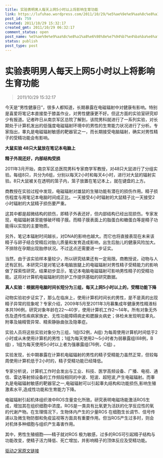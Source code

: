 ```yaml
---
title: 实验表明男人每天上网5小时以上将影响生育功能
link: https://lufuhao.wordpress.com/2011/10/29/%e5%ae%9e%e9%aa%8c%e8%a1%a8%e6%98%8e%e7%94%b7%e4%ba%ba%e6%af%8f%e5%a4%a9%e4%b8%8a%e7%bd%915%e5%b0%8f%e6%97%b6%e4%bb%a5%e4%b8%8a%e5%b0%86%e5%bd%b1%e5%93%8d%e7%94%9f%e8%82%b2%e5%8a%9f%e8%83%bd/
post_id: 759
created: 2011/10/29 15:32:17
created_gmt: 2011/10/29 06:32:17
comment_status: open
post_name: %e5%ae%9e%e9%aa%8c%e8%a1%a8%e6%98%8e%e7%94%b7%e4%ba%ba%e6%af%8f%e5%a4%a9%e4%b8%8a%e7%bd%915%e5%b0%8f%e6%97%b6%e4%bb%a5%e4%b8%8a%e5%b0%86%e5%bd%b1%e5%93%8d%e7%94%9f%e8%82%b2%e5%8a%9f%e8%83%bd
status: publish
post_type: post
---
```


# 实验表明男人每天上网5小时以上将影响生育功能

> 2011/10/29 15:32:17

 

今天是“男性健康日”，很多人都知道，长期暴露在电磁辐射中对健康有影响。特别是喜爱将笔记本直接垫于膝盖作业，对男性健康更不好。但这方面的实验室研究却少有报道。记者昨日从南京军区总院了解到，该院男科就进行了一系列实验，对长期处于计算机发出的低强度电磁辐射环境中的男性的生育能力状况进行了分析。专家指出，睾丸是电磁辐射敏感的靶器官之一，而长期接受电脑辐射，确实对男性精子的受精功能会有影响。 

**大鼠实验 48只大鼠放在笔记本电脑上**

**精子外观还好，内部结构受损**

2011年3月开始，南京军区总医院男科专家商学军教授，对48只大鼠进行了分组实验。每组8只，共分为6组，分别以每天2小时和每天4小时，进行对大鼠的辐射实验。8只大鼠被关在透明的笼子内，笼子放置在笔记本上，就在键盘的上方。 

商教授在实验过程中发现，电磁辐射对雄鼠的生殖功能有潜在的损伤作用。精子损伤程度与用笔记本电脑时间成正比。一天接受4小时辐射的大鼠精子比一天接受2小时辐射的大鼠精子损伤要严重。 

这其中都是超微结构的损伤，即精子外表还好，但内部结构已经出现损伤。专家发现，电磁辐射甚至能够破坏精子膜。而精子膜表面上的脂蛋白和糖蛋白等是精子功能得以实现的主要物质。 

另外，笔记本辐射时间越长，对DNA的影响也越大。而它也将直接表现在未来该精子与卵子结合受精后对胎儿质量和发育造成影响，出生后胎儿的健康风险加大。不排除在孕期出现胎停状况。不过这点还需要进一步证实。 

当然，由于该实验样本量较少，所以研究结果还有一定局限。商教授说，动物与人还有区别。本研究只是对笔记本电脑放腿上的电磁辐射对男性精子受精能力的影响做了探索性研究，结果初步显示，笔记本电脑电磁辐射可影响男性精子的受精功能。这将对计算机电磁辐射的防护工作提供基础的研究数据。 

**真人实验：根据用电脑时间长短分为三组，每天上网5小时以上的，受精功能下降**

动物实验初步证实了，那么在临床上，使用计算机时间长的男性，是不是真的出现精子异常的现象呢？专家介绍，2009年5月至2011年3月募集成年健康男性精液标本共196例，研究对象年龄在22～40岁，使用计算机工作2～14年。所有对象无外伤及遗传性疾病家族史、无性功能障碍病史和腮腺炎病史；体检未发现明显睾丸、附睾及输精管异常、精索静脉曲张及隐睾症。 

实验人员将这些实验对象分为三组，1组(52例，A组) 为每周使用计算机时间低于2小时或从未使用计算机的男性；1组为每天使用2～5小时者为弱暴露组(68例，B组) ，1组为每天使用5小时以上者为强暴露组(76例，C组) 。 

实验发现，长中期暴露在计算机电磁辐射的男性的精子受精能力虽然正常，但较每周使用计算机低于2小时的，精子受精功能已经降低。 

专家分析说，计算机工作时会发出与工业、科技、医学高频设备、广播、电视、通信、雷达等射频设备的工作频段相同的中波、短波、超短波,产生电磁辐射。而睾丸是电磁辐射敏感的靶器官之一,电磁辐射可以引起睾丸结构和功能损伤,影响生殖激素水平,造成性功能和生育能力下降。 

电磁辐射引起机体组织液中ROS含量变化所致。研究表明电磁场能激活ROS生成，增加其在组织细胞中浓度。ROS是一类具有比氧更为活跃的化学反应性的氧的代谢产物。在生理情况下，生物体内产生的少量ROS 在细胞生长调节、信号传递以及微生物防御和免疫监视等方面具有重要作用。但当ROS产生过多时，则会对机体多种细胞与组织产生毒害作用。 

其中，男性生殖细胞——精子就对ROS 极为敏感，过多的ROS可引起精子结构与功能改变，使精子活力降低、死亡增加，并影响精子的顶体反应及受精功能。 

[驱动之家原文链接](http://news.mydrivers.com/1/207/207810.htm)
